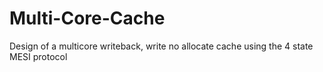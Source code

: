 # Multi-Core-Cache
Design of a multicore writeback, write no allocate cache using the 4 state MESI protocol
